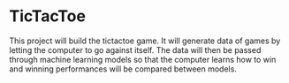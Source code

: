 # TicTacToe
This project will build the tictactoe game. It will generate data of games by letting the computer to go against itself. The data will then be passed through machine learning models so that the computer learns how to win and winning performances will be compared between models.
